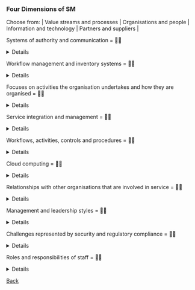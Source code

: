 ### Four Dimensions of SM

Choose from: | Value streams and processes | Organisations and people | Information and technology | Partners and suppliers |

Systems of authority and communication = :man_shrugging:
<details>
Systems of authority and communication = Organisations and People
</details>

Workflow management and inventory systems = :woman_shrugging:
<details>
Workflow management and inventory systems = Information and Technology
</details>

Focuses on activities the organisation undertakes and how they are organised = :man_shrugging:
<details>
Focuses on activities the organisation undertakes and how they are organised = Value Streams and Processes
</details>

Service integration and management = :woman_shrugging:
<details>
Service integration and management = Partners and Suppliers
</details>

Workflows, activities, controls and procedures = :man_shrugging:
<details>
Workflows, activities, controls and procedures = Value Streams and Processes
</details>

Cloud computing = :woman_shrugging:
<details>
Cloud computing = Information and Technology
</details>

Relationships with other organisations that are involved in service = :man_shrugging:
<details>
Relationships with other organisations that are involved in service = Partners and Suppliers
</details>

Management and leadership styles = :woman_shrugging:
<details>
Management and leadership styles = Organisations and People
</details>

Challenges represented by security and regulatory compliance = :man_shrugging:
<details>
Challenges represented by security and regulatory compliance = Information and Technology
</details>

Roles and responsibilities of staff = :woman_shrugging:
<details>
Roles and responsibilities of staff = Organisations and People
</details>

[Back](README.md)

